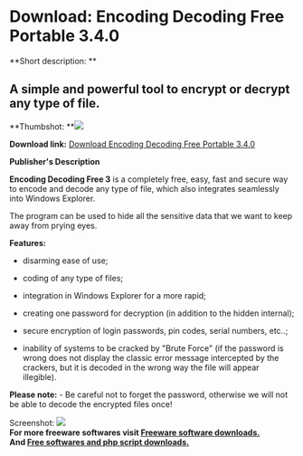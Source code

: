 # Download: Encoding Decoding Free Portable 3.4.0

**Short description: **

## A simple and powerful tool to encrypt or decrypt any type of file.

  
**Thumbshot: **![](http://www.freewarefiles.com/screenshot/encodedecodefree_md.jpg)   
  
**Download link:** [Download Encoding Decoding Free Portable 3.4.0](http://freesoftwares.boysofts.com/Encoding-Decoding-Free-Portable_program_72634.html)  
  

**Publisher's Description**  
  

**Encoding Decoding Free 3** is a completely free, easy, fast and secure way to encode and decode any type of file, which also integrates seamlessly into Windows Explorer. 

The program can be used to hide all the sensitive data that we want to keep
away from prying eyes.

**Features:**

  * disarming ease of use;  

  * coding of any type of files;  

  * integration in Windows Explorer for a more rapid;  

  * creating one password for decryption (in addition to the hidden internal);  

  * secure encryption of login passwords, pin codes, serial numbers, etc..;  

  * inability of systems to be cracked by "Brute Force" (if the password is wrong does not display the classic error message intercepted by the crackers, but it is decoded in the wrong way the file will appear illegible).  
  

**Please note:** \- Be careful not to forget the password, otherwise we will not be able to decode the encrypted files once! 

  
  
Screenshot: ![](http://www.freewarefiles.com/screenshot/encodedecodefree.jpg)  
**For more freeware softwares visit [Freeware software downloads.](http://freesoftwares.boysofts.com/)**   
**And [Free softwares and php script downloads.](http://www.boysofts.com/)**


